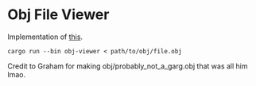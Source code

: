 # Obj File Viewer

Implementation of [this](https://ocw.mit.edu/courses/6-837-computer-graphics-fall-2012/resources/mit6_837f12_assn0/).

```
cargo run --bin obj-viewer < path/to/obj/file.obj
```

Credit to Graham for making obj/probably_not_a_garg.obj that was all him lmao.
